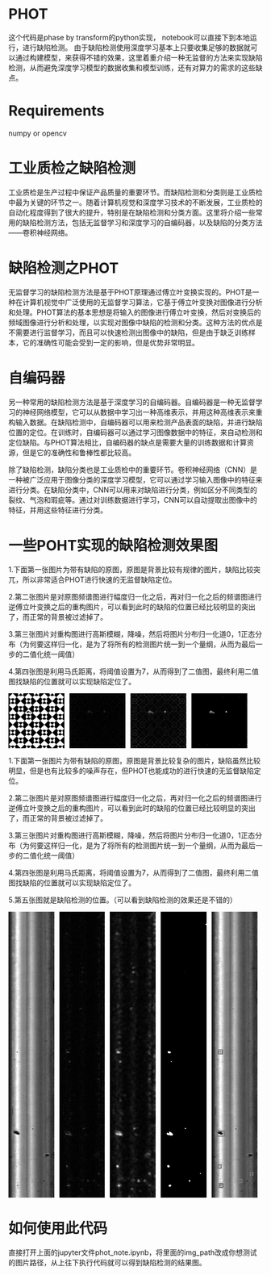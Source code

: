 # PHOT
这个代码是phase by transform的python实现，
notebook可以直接下到本地运行，进行缺陷检测。
由于缺陷检测使用深度学习基本上只要收集足够的数据就可以通过构建模型，来获得不错的效果，这里着重介绍一种无监督的方法来实现缺陷检测，从而避免深度学习模型的数据收集和模型训练，还有对算力的需求的这些缺点。

# Requirements
numpy or opencv

# **工业质检之缺陷检测**
工业质检是生产过程中保证产品质量的重要环节。而缺陷检测和分类则是工业质检中最为关键的环节之一。随着计算机视觉和深度学习技术的不断发展，工业质检的自动化程度得到了很大的提升，特别是在缺陷检测和分类方面。这里将介绍一些常用的缺陷检测方法，包括无监督学习和深度学习的自编码器，以及缺陷的分类方法——卷积神经网络。

# **缺陷检测之PHOT**
无监督学习的缺陷检测方法是基于PHOT原理通过傅立叶变换实现的。PHOT是一种在计算机视觉中广泛使用的无监督学习算法，它基于傅立叶变换对图像进行分析和处理。PHOT算法的基本思想是将输入的图像进行傅立叶变换，然后对变换后的频域图像进行分析和处理，以实现对图像中缺陷的检测和分类。这种方法的优点是不需要进行监督学习，而且可以快速检测出图像中的缺陷，但是由于缺乏训练样本，它的准确性可能会受到一定的影响，但是优势非常明显。

# **自编码器**
另一种常用的缺陷检测方法是基于深度学习的自编码器。自编码器是一种无监督学习的神经网络模型，它可以从数据中学习出一种高维表示，并用这种高维表示来重构输入数据。在缺陷检测中，自编码器可以用来检测产品表面的缺陷，并进行缺陷位置的定位。在训练时，自编码器可以通过学习图像数据中的特征，来自动检测和定位缺陷。与PHOT算法相比，自编码器的缺点是需要大量的训练数据和计算资源，但是它的准确性和鲁棒性都比较高。

除了缺陷检测，缺陷分类也是工业质检中的重要环节。卷积神经网络（CNN）是一种被广泛应用于图像分类的深度学习模型，它可以通过学习输入图像中的特征来进行分类。在缺陷分类中，CNN可以用来对缺陷进行分类，例如区分不同类型的裂纹、气泡和瑕疵等。通过对训练数据进行学习，CNN可以自动提取出图像中的特征，并用这些特征进行分类。

# **一些POHT实现的缺陷检测效果图**
1.下面第一张图片为带有缺陷的原图，原图是背景比较有规律的图片，缺陷比较突兀，所以非常适合PHOT进行快速的无监督缺陷定位。

2.第二张图片是对原图频谱图进行幅度归一化之后，再对归一化之后的频谱图进行逆傅立叶变换之后的重构图片，可以看到此时的缺陷的位置已经比较明显的突出了，而正常的背景被过滤掉了。

3.第三张图片对重构图进行高斯模糊，降噪，然后将图片分布归一化道0，1正态分布（为何要这样归一化，是为了将所有的检测图片统一到一个量纲，从而为最后一步的二值化统一阈值）

4.第四张图是利用马氏距离，将阈值设置为7，从而得到了二值图，最终利用二值图找缺陷的位置就可以实现缺陷定位了。
<div style="display:flex">
    <img src="./images/temp.png" style="width:22%;margin-right:10px"/>
    <img src="./images/temp_restruct_from_ft.png" style="width:22%;margin-right:10px"/>
    <img src="./images/temp_after_blur_norm.png" style="width:22%;margin-right:10px"/>
    <img src="./images/temp_binary.png" style="width:22%"/>
</div>


1.下面第一张图片为带有缺陷的原图，原图是背景比较复杂的图片，缺陷虽然比较明显，但是也有比较多的噪声存在，但PHOT也能成功的进行快速的无监督缺陷定位。

2.第二张图片是对原图频谱图进行幅度归一化之后，再对归一化之后的频谱图进行逆傅立叶变换之后的重构图片，可以看到此时的缺陷的位置已经比较明显的突出了，而正常的背景被过滤掉了。

3.第三张图片对重构图进行高斯模糊，降噪，然后将图片分布归一化道0，1正态分布（为何要这样归一化，是为了将所有的检测图片统一到一个量纲，从而为最后一步的二值化统一阈值）

4.第四张图是利用马氏距离，将阈值设置为7，从而得到了二值图，最终利用二值图找缺陷的位置就可以实现缺陷定位了。

5.第五张图就是缺陷检测的位置。（可以看到缺陷检测的效果还是不错的）
<div style="display:flex">
    <img src="./images/rail_1.jpeg" style="width:18%;margin-right:10px"/>
    <img src="./images/rail_1_ft_retruct.jpeg" style="width:18%;margin-right:10px"/>
    <img src="./images/rail_1_after_blur.jpeg" style="width:18%;margin-right:10px"/>
    <img src="./images/rail_1_binary.jpeg" style="width:18%;margin-right:10px"/>
    <img src="./images/rail_1_detect.jpeg" style="width:18%"/>
</div>



# **如何使用此代码**
直接打开上面的jupyter文件phot_note.ipynb，将里面的img_path改成你想测试的图片路径，从上往下执行代码就可以得到缺陷检测的结果图。
